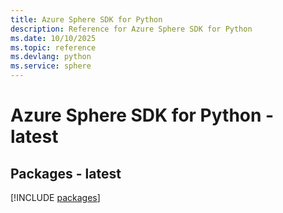```yaml
---
title: Azure Sphere SDK for Python
description: Reference for Azure Sphere SDK for Python
ms.date: 10/10/2025
ms.topic: reference
ms.devlang: python
ms.service: sphere
---
```

# Azure Sphere SDK for Python - latest
## Packages - latest
[!INCLUDE [packages](sphere-index.md)]
